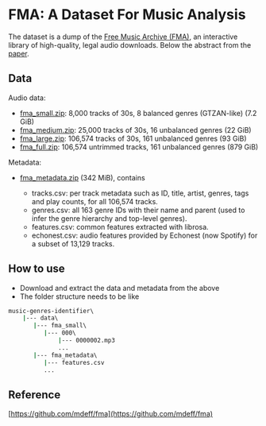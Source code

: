 # FMA: A Dataset For Music Analysis

The dataset is a dump of the [Free Music Archive (FMA)](https://freemusicarchive.org/), an interactive library of high-quality, legal audio downloads. Below the abstract from the [paper](https://arxiv.org/abs/1612.01840).

## Data

Audio data:

- [fma_small.zip](https://os.unil.cloud.switch.ch/fma/fma_small.zip): 8,000 tracks of 30s, 8 balanced genres (GTZAN-like) (7.2 GiB)
- [fma_medium.zip](https://os.unil.cloud.switch.ch/fma/fma_medium.zip): 25,000 tracks of 30s, 16 unbalanced genres (22 GiB)
- [fma_large.zip](https://os.unil.cloud.switch.ch/fma/fma_large.zip): 106,574 tracks of 30s, 161 unbalanced genres (93 GiB)
- [fma_full.zip](https://os.unil.cloud.switch.ch/fma/fma_full.zip): 106,574 untrimmed tracks, 161 unbalanced genres (879 GiB)

Metadata:

- [fma_metadata.zip](https://os.unil.cloud.switch.ch/fma/fma_metadata.zip) (342 MiB), contains

  - tracks.csv: per track metadata such as ID, title, artist, genres, tags and play counts, for all 106,574 tracks.
  - genres.csv: all 163 genre IDs with their name and parent (used to infer the genre hierarchy and top-level genres).
  - features.csv: common features extracted with librosa.
  - echonest.csv: audio features provided by Echonest (now Spotify) for a subset of 13,129 tracks.

## How to use

- Download and extract the data and metadata from the above
- The folder structure needs to be like

```cmd
music-genres-identifier\
    |--- data\
       |--- fma_small\
          |--- 000\
              |--- 0000002.mp3
              ...
       |--- fma_metadata\
          |--- features.csv
          ...
```

## Reference

[https://github.com/mdeff/fma](https://github.com/mdeff/fma)
